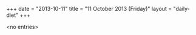 +++
date = "2013-10-11"
title = "11 October 2013 (Friday)"
layout = "daily-diet"
+++

\<no entries\>